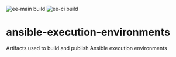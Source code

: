 ![ee-main build](https://github.com/pumphouse-p/ansible-execution-environments/actions/workflows/ee-main.yml/badge.svg) ![ee-ci build](https://github.com/pumphouse-p/ansible-execution-environments/actions/workflows/ee-ci.yml/badge.svg)

# ansible-execution-environments

Artifacts used to build and publish Ansible execution environments
